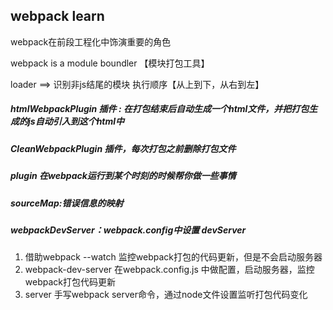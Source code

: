 ## webpack learn
webpack在前段工程化中饰演重要的角色

webpack is a module boundler  【模块打包工具】

loader ==> 识别非js结尾的模块  执行顺序【从上到下，从右到左】

##### htmlWebpackPlugin 插件 : 在打包结束后自动生成一个html文件，并把打包生成的js自动引入到这个html中

##### CleanWebpackPlugin 插件，每次打包之前删除打包文件

##### plugin   在webpack运行到某个时刻的时候帮你做一些事情

##### sourceMap:错误信息的映射

##### webpackDevServer：webpack.config中设置 devServer

1. 借助webpack --watch 监控webpack打包的代码更新，但是不会启动服务器
2. webpack-dev-server 在webpack.config.js 中做配置，启动服务器，监控webpack打包代码更新
3. server 手写webpack server命令，通过node文件设置监听打包代码变化

